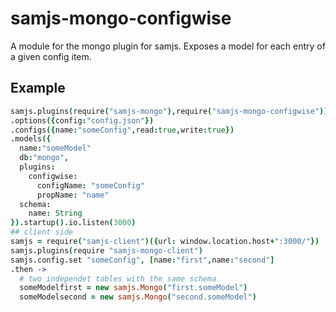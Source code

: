 # samjs-mongo-configwise

A module for the mongo plugin for samjs.
Exposes a model for each entry of a given config item.

## Example
```coffee
samjs.plugins(require("samjs-mongo"),require("samjs-mongo-configwise"))
.options({config:"config.json"})
.configs({name:"someConfig",read:true,write:true})
.models({
  name:"someModel"
  db:"mongo",
  plugins:
    configwise:
      configName: "someConfig"
      propName: "name"
  schema:
    name: String
}).startup().io.listen(3000)
## client side
samjs = require("samjs-client")({url: window.location.host+":3000/"})
samjs.plugins(require "samjs-mongo-client")
samjs.config.set "someConfig", [name:"first",name:"second"]
.then ->
  # two independet tables with the same schema
  someModelfirst = new samjs.Mongo("first.someModel")
  someModelsecond = new samjs.Mongo("second.someModel")
```
